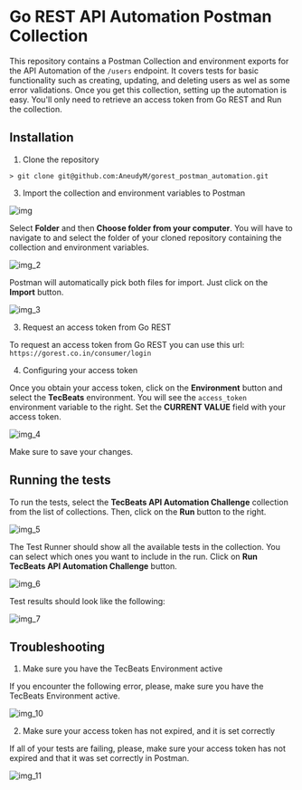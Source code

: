 # Go REST API Automation Postman Collection

This repository contains a Postman Collection and environment exports for the
API Automation of the `/users` endpoint. It covers tests for basic functionality
such as creating, updating, and deleting users as wel as some error validations.
Once you get this collection, setting up the automation is easy. You'll only need
to retrieve an access token from Go REST and Run the collection.

## Installation

1. Clone the repository <br>

`> git clone git@github.com:AneudyM/gorest_postman_automation.git`

3. Import the collection and environment variables to Postman <br>

![img](https://user-images.githubusercontent.com/8399767/155727655-e97182bb-d7e5-4fdd-a7de-35d794709619.png)

Select **Folder** and then **Choose folder from your computer**. You will have to navigate
to and select the folder of your cloned repository containing the collection and environment
variables.

![img_2](https://user-images.githubusercontent.com/8399767/155728057-8d3bb329-4d9a-424c-8c8e-bf9d57c046cb.png)

Postman will automatically pick both files for import. Just click on the **Import** button.

![img_3](https://user-images.githubusercontent.com/8399767/155728154-f414f6fe-82bf-45e1-8d41-cc2d24d8272c.png)

3. Request an access token from Go REST

To request an access token from Go REST you can use this url: `https://gorest.co.in/consumer/login`

4. Configuring your access token

Once you obtain your access token, click on the **Environment** button and select the **TecBeats**
environment. You will see the `access_token` environment variable to the right. Set the **CURRENT VALUE**
field with your access token.

![img_4](https://user-images.githubusercontent.com/8399767/155728194-1587a697-8e2b-4a5f-a8d3-b1205e0c924e.png)

Make sure to save your changes.

## Running the tests

To run the tests, select the **TecBeats API Automation Challenge** collection from the list of
collections. Then, click on the **Run** button to the right.

![img_5](https://user-images.githubusercontent.com/8399767/155729323-6c4aabc8-724d-438e-ab80-62ad51eb54c7.png)

The Test Runner should show all the available tests in the collection. You can select which ones
you want to include in the run. Click on **Run TecBeats API Automation Challenge** button.

![img_6](https://user-images.githubusercontent.com/8399767/155731470-6e9fb2d2-d4a7-46b2-88d4-86678320b5f7.png)

Test results should look like the following:

![img_7](https://user-images.githubusercontent.com/8399767/155731532-6f140ebc-14de-409c-bccd-1d62a41f5939.png)

## Troubleshooting

1. Make sure you have the TecBeats Environment active

If you encounter the following error, please, make sure you have the TecBeats Environment
active.

![img_10](https://user-images.githubusercontent.com/8399767/155731668-9a248e6b-1a05-49bc-bc5d-8781ad05e346.png)

2. Make sure your access token has not expired, and it is set correctly

If all of your tests are failing, please, make sure your access token has not expired
and that it was set correctly in Postman.

![img_11](https://user-images.githubusercontent.com/8399767/155731678-04c27ffa-4a66-4e1a-9ffb-ca7f8aeeb084.png)
